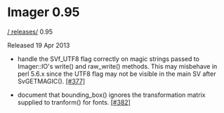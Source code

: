 # Imager 0.95

[ / ](..) [releases/](./) 0.95

Released 19 Apr 2013

 - handle the SVf_UTF8 flag correctly on magic strings passed to Imager::IO's write() and raw_write() methods. This may misbehave in perl 5.6.x since the UTF8 flag may not be visible in the main SV after SvGETMAGIC(). [[#377]](https://github.com/tonycoz/imager/issues/377)

 - document that bounding_box() ignores the transformation matrix supplied to tranform() for fonts. [[#382]](https://github.com/tonycoz/imager/issues/382)